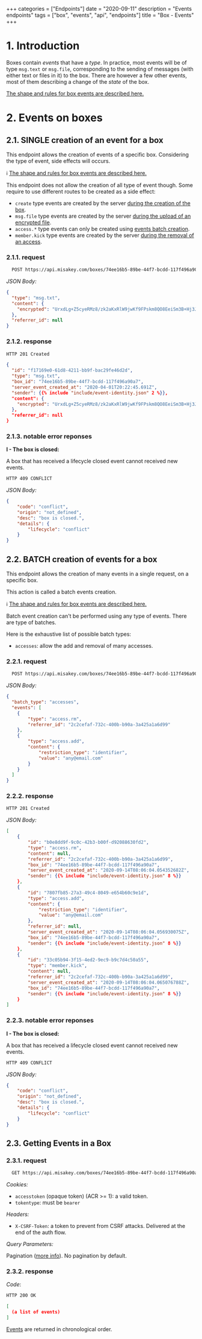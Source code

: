 +++
categories = ["Endpoints"]
date = "2020-09-11"
description = "Events endpoints"
tags = ["box", "events", "api", "endpoints"]
title = "Box - Events"
+++

# 1. Introduction

Boxes contain *events* that have a *type*.
In practice, most events will be of type `msg.text` or `msg.file`,
corresponding to the sending of messages (with either text or files in it) to the box.
There are however a few other events,
most of them describing a change of the *state* of the box.

[The shape and rules for box events are described here.](/concepts/box-events)

# 2. Events on boxes

## 2.1. SINGLE creation of an event for a box

This endpoint allows the creation of events of a specific box.
Considering the type of event, side effects will occurs.

:information_source: [The shape and rules for box events are described here.](/concepts/box-events)

This endpoint does not allow the creation of all type of event though. Some require to use different routes to be created as a side effect:
- `create` type events are created by the server [during the creation of the box](../boxes/#21-creating-a-box).
- `msg.file` type events are created by the server [during the upload of an encrypted file](../box_enc_files/#23-upload-an-encrypted-file-to-a-box).
- `access.*` type events can only be created using [events batch creation](./#22-batch-creation-of-events-for-a-box).
- `member.kick` type events are created by the server [during the removal of an access](../../concepts/box-events/#123-kick).

### 2.1.1. request

```bash
  POST https://api.misakey.com/boxes/74ee16b5-89be-44f7-bcdd-117f496a90a7/events
```

_JSON Body:_
```json
{
  "type": "msg.txt",
  "content": {
    "encrypted": "UrxdLg+Z5cyeRMz8/zk2aKxRlW9jwKf9FPskm8QO8EeiSm3B+Hj3JbvTdCnbsLVB8bjVC/GHYuzabHogpbXNuBTiFSMau3G81OkSoLDo58q6X8Rq7PE/ULcHhB1sClJ63Qk5DyTOXSPA3yr2LQTY0gfKLSnAT45H3d6w+fg5LEAtsJV3hRAZfiKd0dRjv7UZxS4rUAr2BM5EDA2lGP4az8Vd9xyhSmYiNPPDXEWwBmFFSUM8PaA9Lnectl2VjLLY4mDmhbjnBF+9WntV42Baa4zfP46Zxhq1EbGjPItStWPSZl4onKg1BUP2qcHQBqjoliIiuru7rw3Qd/7zse8A=="
  },
  "referrer_id": null
}
```

### 2.1.2. response

```bash
HTTP 201 Created
```

```json
{
  "id": "f17169e0-61d8-4211-bb9f-bac29fe46d2d",
  "type": "msg.txt",
  "box_id": "74ee16b5-89be-44f7-bcdd-117f496a90a7",
  "server_event_created_at": "2020-04-01T20:22:45.691Z",
  "sender": {{% include "include/event-identity.json" 2 %}},
  "content": {
    "encrypted": "UrxdLg+Z5cyeRMz8/zk2aKxRlW9jwKf9FPskm8QO8EeiSm3B+Hj3JbvTdCnbsLVB8bjVC/GHYuzabHogpbXNuBTiFSMau3G81OkSoLDo58q6X8Rq7PE/ULcHhB1sClJ63Qk5DyTOXSPA3yr2LQTY0gfKLSnAT45H3d6w+fg5LEAtsJV3hRAZfiKd0dRjv7UZxS4rUAr2BM5EDA2lGP4az8Vd9xyhSmYiNPPDXEWwBmFFSUM8PaA9Lnectl2VjLLY4mDmhbjnBF+9WntV42Baa4zfP46Zxhq1EbGjPItStWPSZl4onKg1BUP2qcHQBqjoliIiuru7rw3Qd/7zse8A=="
  },
  "referrer_id": null
}
```

### 2.1.3. notable error reponses

**I - The box is closed:**

A box that has received a lifecycle closed event cannot received new events.

```bash
HTTP 409 CONFLICT
```

_JSON Body:_
```json
{
    "code": "conflict",
    "origin": "not_defined",
    "desc": "box is closed.",
    "details": {
        "lifecycle": "conflict"
    }
}
```

## 2.2. BATCH creation of events for a box

This endpoint allows the creation of many events in a single request, on a specific box.

This action is called a batch events creation.

:information_source: [The shape and rules for box events are described here.](/concepts/box-events)

Batch event creation can't be performed using any type of events. There are type of batches.

Here is the exhaustive list of possible batch types:
- `accesses`: allow the add and removal of many accesses.

### 2.2.1. request

```bash
  POST https://api.misakey.com/boxes/74ee16b5-89be-44f7-bcdd-117f496a90a7/batch-events
```

_JSON Body:_
```json
{
  "batch_type": "accesses",
  "events": [
    {
        "type": "access.rm",
        "referrer_id": "2c2cefaf-732c-400b-b90a-3a425a1a6d99"
    },
    {
        "type": "access.add",
        "content": {
            "restriction_type": "identifier",
            "value": "any@email.com"
        }
    }
  ]
}
```

### 2.2.2. response

```bash
HTTP 201 Created
```

_JSON Body:_
```json
[
    {
        "id": "b0e8dd9f-9c0c-42b3-b00f-d92088630fd2",
        "type": "access.rm",
        "content": null,
        "referrer_id": "2c2cefaf-732c-400b-b90a-3a425a1a6d99",
        "box_id": "74ee16b5-89be-44f7-bcdd-117f496a90a7",
        "server_event_created_at": "2020-09-14T08:06:04.054352682Z",
        "sender": {{% include "include/event-identity.json" 8 %}}
    },
    {
        "id": "7807fb85-27a3-49c4-8049-e654b60c9e1d",
        "type": "access.add",
        "content": {
            "restriction_type": "identifier",
            "value": "any@email.com"
        },
        "referrer_id": null,
        "server_event_created_at": "2020-09-14T08:06:04.056930075Z",
        "box_id": "74ee16b5-89be-44f7-bcdd-117f496a90a7",
        "sender": {{% include "include/event-identity.json" 8 %}}
    },
    {
        "id": "33c05b94-3f15-4ed2-9ec9-b9c7d4c50a55",
        "type": "member.kick",
        "content": null,
        "referrer_id": "2c2cefaf-732c-400b-b90a-3a425a1a6d99",
        "server_event_created_at": "2020-09-14T08:06:04.065076788Z",
        "box_id": "74ee16b5-89be-44f7-bcdd-117f496a90a7",
        "sender": {{% include "include/event-identity.json" 8 %}}
    }
]
```

### 2.2.3. notable error reponses

**I - The box is closed:**

A box that has received a lifecycle closed event cannot received new events.

```bash
HTTP 409 CONFLICT
```

_JSON Body:_
```json
{
    "code": "conflict",
    "origin": "not_defined",
    "desc": "box is closed.",
    "details": {
        "lifecycle": "conflict"
    }
}
```

## 2.3. Getting Events in a Box

### 2.3.1. request

```bash
  GET https://api.misakey.com/boxes/74ee16b5-89be-44f7-bcdd-117f496a90a7/events
```

_Cookies:_
- `accesstoken` (opaque token) (ACR >= 1): a valid token.
- `tokentype`: must be `bearer`

_Headers:_
- `X-CSRF-Token`: a token to prevent from CSRF attacks. Delivered at the end of the auth flow.

_Query Parameters:_

Pagination ([more info](/concepts/pagination)). No pagination by default.


### 2.3.2. response

_Code_:
```bash
HTTP 200 OK
```

```json
[
  (a list of events)
]
```

[Events](/concepts/box-events) are returned in chronological order.

